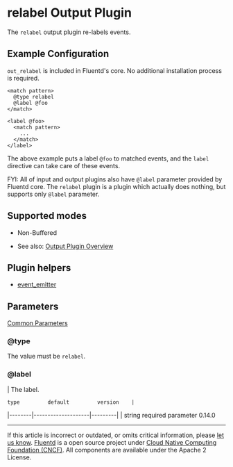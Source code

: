 # relabel Output Plugin

The `relabel` output plugin re-labels events.


## Example Configuration

`out_relabel` is included in Fluentd's core. No additional installation
process is required.

``` {.CodeRay}
<match pattern>
  @type relabel
  @label @foo
</match>

<label @foo>
  <match pattern>
    ...
  </match>
</label>
```

The above example puts a label `@foo` to matched events, and the `label`
directive can take care of these events.

FYI: All of input and output plugins also have `@label` parameter
provided by Fluentd core. The `relabel` plugin is a plugin which
actually does nothing, but supports only `@label` parameter.


## Supported modes

-   Non-Buffered

-   See also: [Output Plugin Overview](/plugins/output/README.md)


## Plugin helpers

-   [event\_emitter](/articles/api-plugin-helper-event_emitter.md)


## Parameters

[Common Parameters](/configuration/plugin-common-parameters.md)

### @type

The value must be `relabel`.


### @label

|	The label.

    type         default         version	|
|--------|--------------------|---------|
|	   string   required parameter   0.14.0


------------------------------------------------------------------------

If this article is incorrect or outdated, or omits critical information, please [let us know](https://github.com/fluent/fluentd-docs/issues?state=open).
[Fluentd](http://www.fluentd.org/) is a open source project under [Cloud Native Computing Foundation (CNCF)](https://cncf.io/). All components are available under the Apache 2 License.
